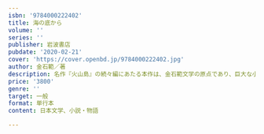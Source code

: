 ```yaml
---
isbn: '9784000222402'
title: 海の底から
volume: ''
series: ''
publisher: 岩波書店
pubdate: '2020-02-21'
cover: 'https://cover.openbd.jp/9784000222402.jpg'
author: 金石範／著
description: 名作『火山島』の続々編にあたる本作は、金石範文学の原点であり、巨大な小説の終わりでもある。
price: '3800'
genre: ''
target: 一般
format: 単行本
content: 日本文学、小説・物語

---
```

